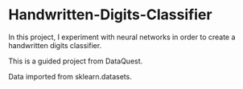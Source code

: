 # Handwritten-Digits-Classifier
In this project, I experiment with neural networks in order to create a handwritten digits classifier.

This is a guided project from DataQuest.

Data imported from sklearn.datasets.
